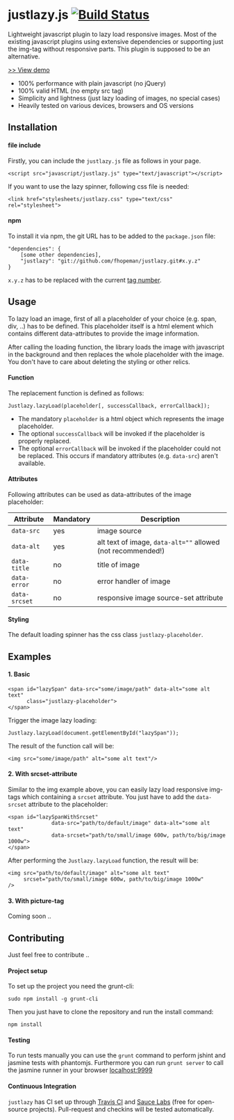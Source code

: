 # justlazy.js [![Build Status](https://travis-ci.org/fhopeman/justlazy.svg?branch=master)](https://travis-ci.org/fhopeman/justlazy)
Lightweight javascript plugin to lazy load responsive images. Most of the existing javascript plugins using extensive dependencies or
supporting just the img-tag without responsive parts. This plugin is supposed to be an alternative.

[>> View demo](http://fhopeman.github.io/justlazy/)

- 100% performance with plain javascript (no jQuery)
- 100% valid HTML (no empty src tag)
- Simplicity and lightness (just lazy loading of images, no special cases)
- Heavily tested on various devices, browsers and OS versions

## Installation
#### file include
Firstly, you can include the `justlazy.js` file as follows in your page.
```
<script src="javascript/justlazy.js" type="text/javascript"></script>
```

If you want to use the lazy spinner, following css file is needed:
```
<link href="stylesheets/justlazy.css" type="text/css" rel="stylesheet">
```

#### npm
To install it via npm, the git URL has to be added to the `package.json` file:
```
"dependencies": {
    [some other dependencies],
    "justlazy": "git://github.com/fhopeman/justlazy.git#x.y.z"
}
```
`x.y.z` has to be replaced with the current [tag number](https://github.com/fhopeman/justlazy/releases).

## Usage
To lazy load an image, first of all a placeholder of your choice (e.g. span, div, ..)
has to be defined. This placeholder itself is a html element which contains
different data-attributes to provide the image information.

After calling the loading function, the library loads the image with javascript
in the background and then replaces the whole placeholder with the image.
You don't have to care about deleting the styling or other relics.

#### Function
The replacement function is defined as follows:
```
Justlazy.lazyLoad(placeholder[, successCallback, errorCallback]);
```
- The mandatory `placeholder` is a html object which represents the
image placeholder.
- The optional `successCallback` will be invoked if the placeholder is
properly replaced.
- The optional `errorCallback` will be invoked if the placeholder could not be
replaced. This occurs if mandatory attributes (e.g. `data-src`) aren't available.

#### Attributes
Following attributes can be used as data-attributes of the image
placeholder:

| Attribute   | Mandatory   |Description                          |
|-------------|-------------|-------------------------------------|
|`data-src`   |yes          |image source                         |
|`data-alt`   |yes          |alt text of image, `data-alt=""` allowed (not recommended!)|
|`data-title` |no           |title of image                       |
|`data-error` |no           |error handler of image               |
|`data-srcset`|no           |responsive image source-set attribute|

#### Styling
The default loading spinner has the css class `justlazy-placeholder`.

## Examples
#### 1. Basic
```
<span id="lazySpan" data-src="some/image/path" data-alt="some alt text"
      class="justlazy-placeholder">
</span>
```

Trigger the image lazy loading:
```
Justlazy.lazyLoad(document.getElementById("lazySpan"));
```

The result of the function call will be:
```
<img src="some/image/path" alt="some alt text"/>
```

#### 2. With srcset-attribute
Similar to the img example above, you can easily lazy load responsive img-tags which containing a `srcset` attribute.
You just have to add the `data-srcset` attribute to the placeholder:
```
<span id="lazySpanWithSrcset"
              data-src="path/to/default/image" data-alt="some alt text"
              data-srcset="path/to/small/image 600w, path/to/big/image 1000w">
</span>
```
After performing the `Justlazy.lazyLoad` function, the result will be:
```
<img src="path/to/default/image" alt="some alt text"
     srcset="path/to/small/image 600w, path/to/big/image 1000w"
/>
```

#### 3. With picture-tag
Coming soon ..

## Contributing
Just feel free to contribute ..

#### Project setup
To set up the project you need the grunt-cli:
```
sudo npm install -g grunt-cli
```

Then you just have to clone the repository and run the install command:
```
npm install
```

#### Testing
To run tests manually you can use the `grunt` command to perform jshint and jasmine tests with phantomjs.
Furthermore you can run `grunt server` to call the jasmine runner in your browser [localhost:9999](http://localhost:9999)

#### Continuous Integration
`justlazy` has CI set up through [Travis CI](https://travis-ci.org) and [Sauce Labs](https://saucelabs.com) (free for open-source projects).
Pull-request and checkins will be tested automatically.
